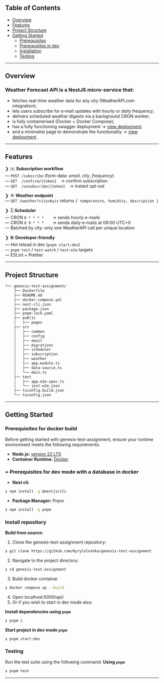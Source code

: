 ##  Table of Contents

- [ Overview](#-overview)
- [ Features](#-features)
- [ Project Structure](#-project-structure)
- [ Getting Started](#-getting-started)
  - [ Prerequisites](#-prerequisites-for-docker-build)
  - [ Prerequisites in dev](#-+-prerequisites-for-dev-mode-with-a-database-in-docker)
  - [ Installation](#-install-repository)
  - [ Testing](#-testing)

---

##  Overview

### **Weather Forecast API** is a NestJS micro-service that:

- fetches real-time weather data for any city (WeatherAPI.com integration);  
- lets users subscribe for e-mail updates with *hourly* or *daily* frequency;
- delivers scheduled weather digests via a background CRON worker;
- is fully containerised (Docker + Docker Compose);
- has a fully functioning swagger deployment -> [view deployment](https://genesis-test-assignment-production.up.railway.app/api/).
- and a minimalist page to demonstrate the functionality -> [view deployment](https://genesis-test-assignment-production.up.railway.app/).

---

##  Features

❯ ✉️  **Subscription workflow**  
   — `POST /subscribe` (form-data: *email*, *city*, *frequency*)  
   — `GET  /confirm/{token}` → confirm subscription  
   — `GET  /unsubscribe/{token}` → instant opt-out

❯ ☀️  **Weather endpoint**  
   — `GET /weather?city=Kyiv` returns `{ temperature, humidity, description }`  

❯ 🗓  **Scheduler**  
   — CRON `0 * * * *`  → sends *hourly* e-mails  
   — CRON `0 9 * * *`  → sends *daily* e-mails at 09:00 UTC+0  
   — Batched by city: only one WeatherAPI call per unique location

❯ 🛠  **Developer-friendly**  
   — Hot reload in dev (`pnpm start:dev`)  
   — `pnpm test` / `test:watch` / `test:e2e` targets  
   — ESLint + Prettier
   
---

##  Project Structure

```sh
└── genesis-test-assignment/
    ├── Dockerfile
    ├── README.md
    ├── docker-compose.yml
    ├── nest-cli.json
    ├── package.json
    ├── pnpm-lock.yaml
    ├── public
    │   ├── pages
    ├── src
    │   ├── common
    │   ├── config
    │   ├── email
    │   ├── migrations
    │   ├── scheduler
    │   ├── subscription
    │   ├── weather
    │   ├── app.module.ts
    │   ├── data-source.ts
    │   └── main.ts
    ├── test
    │   ├── app.e2e-spec.ts
    │   └── jest-e2e.json
    ├── tsconfig.build.json
    └── tsconfig.json
```

---
##  Getting Started

###  Prerequisites for docker build

Before getting started with genesis-test-assignment, ensure your runtime environment meets the following requirements:

- **Node.js:** [version 22 LTS](https://nodejs.org/en)
- **Container Runtime:** [Docker](https://www.docker.com/)

###  + Prerequisites for dev mode with a database in docker
- **Nest cli:**
```sh
❯ npm install -g @nestjs/cli
```
- **Package Manager:** Pnpm
```sh
❯ npm install -g pnpm
```


###  Install repository
**Build from source:**

1. Clone the genesis-test-assignment repository:
```sh
❯ git clone https://github.com/Kyryloloshka/genesis-test-assignment
```

2. Navigate to the project directory:
```sh
❯ cd genesis-test-assignment
```
3. Build docker container
```sh
❯ docker compose up --build
```
4. Open localhost:5000/api/
   &nbsp;
5. Or if you wish to start in dev mode also:
 
**Install dependencies using `pnpm`** 
```sh
❯ pnpm i
```

**Start project in dev mode `pnpm`** 
```sh
❯ pnpm start:dev
```

###  Testing
Run the test suite using the following command:
**Using `pnpm`** &nbsp;

```sh
❯ pnpm test
```

---
